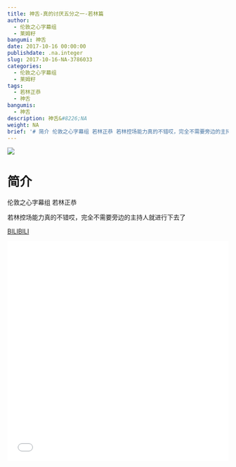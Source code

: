 ```yaml
---
title: 神舌-真的讨厌五分之一-若林篇
author:
  - 伦敦之心字幕组
  - 莱姆籽
bangumi: 神舌
date: 2017-10-16 00:00:00
publishdate: .na.integer
slug: 2017-10-16-NA-3786033
categories:
  - 伦敦之心字幕组
  - 莱姆籽
tags:
  - 若林正恭
  - 神舌
bangumis:
  - 神舌
description: 神舌&#8226;NA
weight: NA
brief: '# 简介 伦敦之心字幕组 若林正恭 若林控场能力真的不错哎，完全不需要旁边的主持人就进行下去了'
---
```


![](https://i.imgur.com/P6JMISd.jpg)

# 简介  
伦敦之心字幕组 若林正恭


若林控场能力真的不错哎，完全不需要旁边的主持人就进行下去了

  [BILIBILI](https://www.bilibili.com/video/av3786033/)


<div class="vcontainer">  <iframe class='video' src="//www.bilibili.com/blackboard/player.html?aid=3786033" width="100%" height="500" frameborder="0" allowfullscreen="allowfullscreen"></iframe></div>
